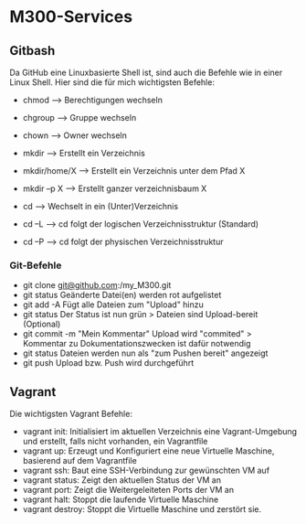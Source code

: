 # M300-Services

## Gitbash

Da GitHub eine Linuxbasierte Shell ist, sind auch die Befehle wie in einer Linux Shell. Hier sind die für mich wichtigsten Befehle:

* chmod --> Berechtigungen wechseln
* chgroup --> 		Gruppe wechseln
* chown	-->	Owner wechseln

* mkdir	-->	Erstellt ein Verzeichnis
* mkdir/home/X -->	Erstellt ein Verzeichnis unter dem Pfad X
* mkdir –p X --> 		Erstellt ganzer verzeichnisbaum X
* cd --> Wechselt in ein (Unter)Verzeichnis
* cd –L	-->	cd folgt der logischen Verzeichnisstruktur (Standard)
* cd –P	-->	cd folgt der physischen Verzeichnisstruktur

### Git-Befehle

*  git clone git@github.com:<Ihr Name>/my_M300.git
*  git status                       Geänderte Datei(en) werden rot aufgelistet
*  git add -A                      Fügt alle Dateien zum "Upload" hinzu
*  git status                      Der Status ist nun grün > Dateien sind Upload-bereit (Optional) 
*  git commit -m "Mein Kommentar"  Upload wird "commited" > Kommentar zu Dokumentationszwecken ist dafür notwendig
*  git status                      Dateien werden nun als "zum Pushen bereit" angezeigt
*  git push                        Upload bzw. Push wird durchgeführt

## Vagrant

Die wichtigsten Vagrant Befehle:

* vagrant init:       Initialisiert im aktuellen Verzeichnis eine Vagrant-Umgebung und erstellt, falls nicht vorhanden, ein Vagrantfile
* vagrant up:         Erzeugt und Konfiguriert eine neue Virtuelle Maschine, basierend auf dem Vagrantfile
* vagrant ssh:        Baut eine SSH-Verbindung zur gewünschten VM auf
* vagrant status:     Zeigt den aktuellen Status der VM an
* vagrant port:       Zeigt die Weitergeleiteten Ports der VM an
* vagrant halt:       Stoppt die laufende Virtuelle Maschine
* vagrant destroy:    Stoppt die Virtuelle Maschine und zerstört sie.